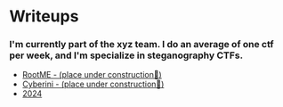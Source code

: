 # Writeups
### I'm currently part of the xyz team. I do an average of one ctf per week, and I'm specialize in steganography CTFs.
- [RootME - (place under construction🚧)](RootME)
- [Cyberini - (place under construction🚧)](CyberiniCTF)
- [2024](2024)



